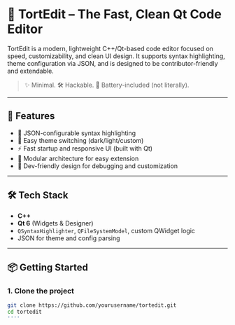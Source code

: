 # 🐢 TortEdit – The Fast, Clean Qt Code Editor

TortEdit is a modern, lightweight C++/Qt-based code editor focused on speed, customizability, and clean UI design. It supports syntax highlighting, theme configuration via JSON, and is designed to be contributor-friendly and extendable.

> ✨ Minimal. 🛠️ Hackable. 🔋 Battery-included (not literally).

---

## 🚀 Features

- 🧠 JSON-configurable syntax highlighting
- 🎨 Easy theme switching (dark/light/custom)
- ⚡ Fast startup and responsive UI (built with Qt)
- 🧩 Modular architecture for easy extension
- 🐛 Dev-friendly design for debugging and customization

---

## 🛠 Tech Stack

- **C++**
- **Qt 6** (Widgets & Designer)
- `QSyntaxHighlighter`, `QFileSystemModel`, custom QWidget logic
- JSON for theme and config parsing

---

## 📦 Getting Started

### 1. Clone the project

```bash
git clone https://github.com/yourusername/tortedit.git
cd tortedit
''''
